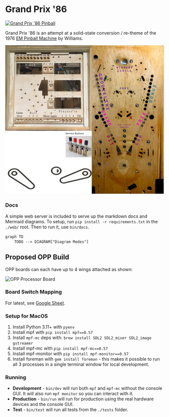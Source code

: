 Grand Prix '86
==============

[![Grand Prix '86 Pinball](https://github.com/deathsave/grand-prix/actions/workflows/python-app.yml/badge.svg)](https://github.com/deathsave/grand-prix/actions/workflows/python-app.yml)

Grand Prix '86 is an attempt at a solid-state conversion / re-theme
of the 1976 [EM Pinball
Machine](http://www.ipdb.org/machine.cgi?id=1072) by Williams.

![Playfield](https://github.com/deathsave/grand-prix/raw/main/monitor/playfield.jpg)

### Docs

A simple web server is included to serve up the markdown docs and
Mermaid diagrams. To setup, run `pip install -r requirements.txt`
in the `./web/` root. Then to run it, use `bin/docs`.

```mermaid
graph TD
    TODO --> DIAGRAM["Diagram Modes"]
```

Proposed OPP Build
------------------

OPP boards can each have up to 4 wings attached as shown:

![OPP Processor Board](http://pinballmakers.com/wiki/images/f/f1/Opp-processor.png)

### Board Switch Mapping

For latest, see
[Google Sheet](https://docs.google.com/spreadsheets/d/1fP1gkxzNxdvTTTq80cS0wRv1wayha4IzK5jE9S3geUE/edit?usp=sharing).

### Setup for MacOS

1. Install Python 3.11+ with `pyenv`
2. Install mpf with `pip install mpf==0.57`
3. Install `mpf-mc` deps with:
   `brew install SDL2 SDL2_mixer SDL2_image gstreamer`
4. Install mpf-mc with `pip install mpf-mc==0.57`
5. Install mpf-monitor with `pip install mpf-monitor==0.57`
6. Install foreman with `gem install foreman` - this makes it
   possible to run all 3 processes in a single terminal window
   for local development.

### Running

- **Development** - `bin/dev` will run both `mpf` and `mpf-mc`
  without the console GUI. It will also run `mpf monitor` so you can
  interact with it.
- **Production** - `bin/run` will run for production using the real
  hardware devices and the console GUI.
- **Test** - `bin/test` will run all tests from the `./tests` folder.
